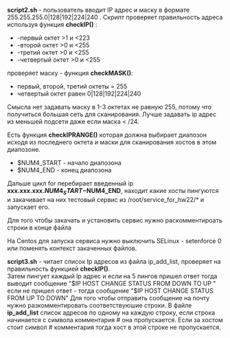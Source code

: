 
**script2.sh** - пользователь вводит IP адрес и маску в формате 255.255.255.0|128|192|224|240 .
Скрипт проверяет правильность адреса  используя функция **checkIP()** :
+ -первый октет >1 и <223
+ -второй октет >0 и <255
+ -третий октет >0 и <255
+ -четвертый октет >0 и <255

проверяет маску - функция **checkMASK()**:
 + первый, второй, третий октеты  = 255
 + четвертый октет равен 0|128|192|224|240

Смысла нет задавать маску в 1-3 октетах не равную 255, потому что получиться большая сеть для сканирования.
Лучше задавать ip адрес из меньшей подсети даже если маска < /24.

Есть функция **checkIPRANGE()** которая должна выбирает диапозон исходя из  последнего октета и маски  для сканирования хостов в этом диапозоне.
+ $NUM4_START - начало диапозона
+ $NUM4_END - конец диапозона

Дальше цикл for перебирает введенный ip **xxx.xxx.xxx.$NUM4_START-$NUM4_END**, находит какие хосты пингуются и закачивает на них тестовый сервис из /root/service_for_hw22/*
 и запускает его. 

Для того чтобы закачать и установить сервис нужно раскомментироать строки в конце файла

На Centos для запуска сервиса нужно выключить SELinux - setenforce 0 или поменять контекст закаченных файлов.


**script3.sh** - читает список Ip адресов из файла ip_add_list, проверяет на правильность функцией **checkIP()**.  
Затем пингует каждый Ip адрес и если на 5 пингов пришел ответ тогда выводит сообщение "$IP HOST CHANGE STATUS FROM DOWN TO UP " если не пришел ответ - тогда сообщение "$IP HOST CHANGE STATUS FROM UP TO DOWN" Для того чтобы отправить сообщение на почту нужно разкомментировать соответствуюшие строки. В файле **ip_add_list** список адресов по одному на каждую строку, если строка начинается с символа комментария # она пропускается. Если за хостом стоит символ # комментария тогда хост в этой строке не пропускается.

